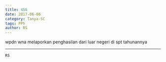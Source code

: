 ```yaml
---
title: 456
date: 2017-06-06
category: Tanya-SC
tags: PPh
author: RS
---
```


wpdn wna melaporkan penghasilan dari luar negeri di spt tahunannya

---



`RS`
